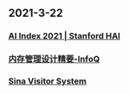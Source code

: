 
## 2021-3-22

### [AI Index 2021 | Stanford HAI](https://hai.stanford.edu/research/ai-index-2021)

### [内存管理设计精要-InfoQ](https://www.infoq.cn/article/q403y0qLPXlIcdXi7MYv)

### [Sina Visitor System](https://passport.weibo.com/visitor/visitor?_rand=1616373365.0444&a=enter&domain=.weibo.com&entry=miniblog&ua=php-sso_sdk_client-0.6.36&url=https%3A%2F%2Fweibo.com%2F1715118170%2FK7f3z2yxD)